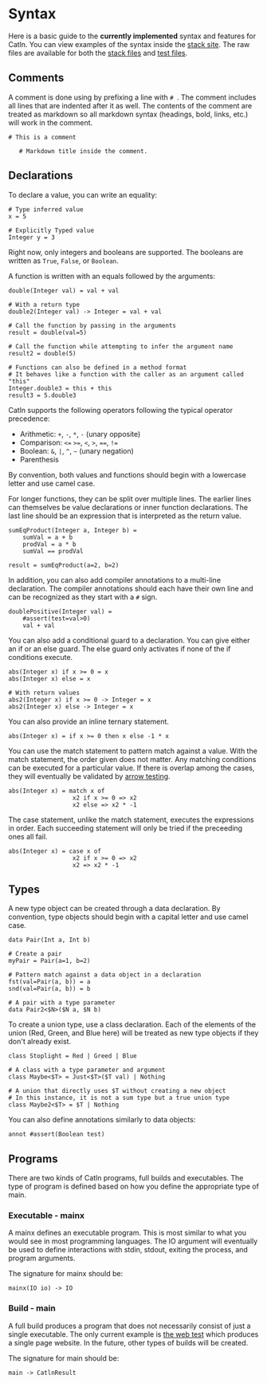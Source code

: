# Syntax

Here is a basic guide to the **currently implemented** syntax and features for Catln.
You can view examples of the syntax inside the [stack site](https://stack.catln.dev).
The raw files are available for both the [stack files](https://github.com/zachgk/catln/tree/master/stack) and [test files](https://github.com/zachgk/catln/tree/master/test/code).

## Comments

A comment is done using by prefixing a line with `# `. The comment includes all lines that are indented after it as well. The contents of the comment are treated as markdown so all markdown syntax (headings, bold, links, etc.) will work in the comment.

```
# This is a comment

   # Markdown title inside the comment.
```

## Declarations

To declare a value, you can write an equality:

```
# Type inferred value
x = 5

# Explicitly Typed value
Integer y = 3

```

Right now, only integers and booleans are supported. The booleans are written as `True`, `False`, or `Boolean`.

A function is written with an equals followed by the arguments:

```
double(Integer val) = val + val

# With a return type
double2(Integer val) -> Integer = val + val

# Call the function by passing in the arguments
result = double(val=5)

# Call the function while attempting to infer the argument name
result2 = double(5)

# Functions can also be defined in a method format
# It behaves like a function with the caller as an argument called "this"
Integer.double3 = this + this
result3 = 5.double3
```

Catln supports the following operators following the typical operator precedence:

- Arithmetic: `+`, `-`, `*`, `-` (unary opposite)
- Comparison: `<=` `>=`, `<`, `>`, `==`, `!=`
- Boolean: `&`, `|`, `^`, `~` (unary negation)
- Parenthesis

By convention, both values and functions should begin with a lowercase letter and use camel case.

For longer functions, they can be split over multiple lines. The earlier lines can themselves be value declarations or inner function declarations. The last line should be an expression that is interpreted as the return value.

```
sumEqProduct(Integer a, Integer b) =
    sumVal = a + b
    prodVal = a * b
    sumVal == prodVal
    
result = sumEqProduct(a=2, b=2)
```

In addition, you can also add compiler annotations to a multi-line declaration. The compiler annotations should each have their own line and can be recognized as they start with a `#` sign.

```
doublePositive(Integer val) =
    #assert(test=val>0)
    val + val
```

You can also add a conditional guard to a declaration. You can give either an if or an else guard. The else guard only activates if none of the if conditions execute.

```
abs(Integer x) if x >= 0 = x
abs(Integer x) else = x

# With return values
abs2(Integer x) if x >= 0 -> Integer = x
abs2(Integer x) else -> Integer = x
```

You can also provide an inline ternary statement.

```
abs(Integer x) = if x >= 0 then x else -1 * x
```

You can use the match statement to pattern match against a value. With the match statement, the order given does not matter. Any matching conditions can be executed for a particular value. If there is overlap among the cases, they will eventually be validated by [arrow testing](philosophy/arrowTesting.md).

```
abs(Integer x) = match x of
                  x2 if x >= 0 => x2
                  x2 else => x2 * -1
```

The case statement, unlike the match statement, executes the expressions in order. Each succeeding statement will only be tried if the preceeding ones all fail.

```
abs(Integer x) = case x of
                  x2 if x >= 0 => x2
                  x2 => x2 * -1
```


## Types

A new type object can be created through a data declaration. By convention, type objects should begin with a capital letter and use camel case.

```
data Pair(Int a, Int b)

# Create a pair
myPair = Pair(a=1, b=2)

# Pattern match against a data object in a declaration
fst(val=Pair(a, b)) = a
snd(val=Pair(a, b)) = b

# A pair with a type parameter
data Pair2<$N>($N a, $N b)
```

To create a union type, use a class declaration. Each of the elements of the union (Red, Green, and Blue here) will be treated as new type objects if they don't already exist.

```
class Stoplight = Red | Greed | Blue

# A class with a type parameter and argument
class Maybe<$T> = Just<$T>($T val) | Nothing

# A union that directly uses $T without creating a new object
# In this instance, it is not a sum type but a true union type
class Maybe2<$T> = $T | Nothing
```

You can also define annotations similarly to data objects:

```
annot #assert(Boolean test)
```

## Programs

There are two kinds of Catln programs, full builds and executables. The type of program is defined based on how you define the appropriate type of main.

### Executable - mainx

A mainx defines an executable program. This is most similar to what you would see in most programming languages. The IO argument will eventually be used to define interactions with stdin, stdout, exiting the process, and program arguments.

The signature for mainx should be:

```
mainx(IO io) -> IO
```


### Build - main

A full build produces a program that does not necessarily consist of just a single executable. The only current example is [the web test](../test/build/web.ct) which produces a single page website. In the future, other types of builds will be created.

The signature for main should be:

```
main -> CatlnResult
```
